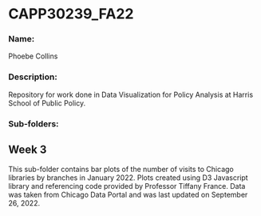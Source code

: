 # CAPP30239_FA22

### Name: 
Phoebe Collins

### Description: 
Repository for work done in Data Visualization for Policy Analysis at Harris School of Public Policy.

### Sub-folders: 

## Week 3
This sub-folder contains bar plots of the number of visits to Chicago libraries by branches in January 2022. Plots created using D3 Javascript library and referencing code provided by Professor Tiffany France. Data was taken from Chicago Data Portal and was last updated on September 26, 2022.
